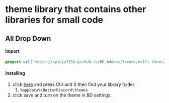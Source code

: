 # theme library that contains other libraries for small code
## All Drop Down
#### Import

```css
@import url('https://cyleja1234.github.io/BD_Addons/themes/multi-theme/All-DropDown.theme.css');
```

#### installing
1. click [here](https://cyleja1234.github.io/BD_Addons/themes/multi-theme/All-DropDown.theme.css) and press Ctrl and S then find your library folder. 
    1.  `%appdata%\BetterDiscord\themes`
2. click save and turn on the theme in BD settings.
